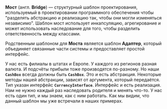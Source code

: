 **Мост** (англ. **Bridge**) — структурный шаблон проектирования, используемый в проектировании программного обеспечения
чтобы "разделять абстракцию и реализацию так, чтобы они могли изменяться независимо". Шаблон мост использует
инкапсуляцию, агрегирование и может использовать наследование для того, чтобы разделить ответственность между классами.

Родственным шаблоном для **Моста** является шаблон **Адаптер**, который объединяет связанные части системы и предоставляет
простой интерфейс.

У нас есть филиалы в штатах и Европе. У каждого из регионов разная валюта. И подсчёты прибыли тоже производятся
по-разному. Но наши **`CashBox`** всегда должны быть **`CashBox`**. Это и есть абстракция.
Некоторые методы нашей абстракции, зависят от аргумента, который передаётся. Тип указан интерфейс **`CurrencyInterface`**.
Интерфейс и есть реализация. Нам не нужно каждый раз наследовать родителя и менять что-то. У нас есть один тип, и мы знаем,
как с ним работать. Как мы видим, что данный шаблон мы уже встречали в наших примерах.
